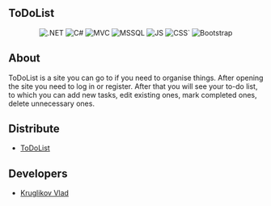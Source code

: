 ## ToDoList

<p align="center">
   <img src="https://img.shields.io/badge/.NET_Core_3.1-8A2BE2?style=flat-square" alt=".NET">
   <img src="https://img.shields.io/badge/C%23-blue?style=flat-square" alt="C#">
   <img src="https://img.shields.io/badge/ASP.NET_Core_MVC-gray?style=flat-square" alt="MVC">
  <img src="https://img.shields.io/badge/MS_SQL-green?style=flat-square" alt="MSSQL">
  <img src="https://img.shields.io/badge/JavaScript-orange?style=flat-square" alt="JS">
  <img src="https://img.shields.io/badge/CSS-red?style=flat-square" alt="CSS`">
  <img src="https://img.shields.io/badge/Bootstrap-purple?style=flat-square" alt="Bootstrap">
</p>

## About

ToDoList is a site you can go to if you need to organise things. After opening the site you need to log in or register. After that you will see your to-do list, to which you can add new tasks, edit existing ones, mark completed ones, delete unnecessary ones. 

## Distribute

- [ToDoList](https://todolist.bsite.net)


## Developers

- [Kruglikov Vlad](https://github.com/l1ghtnibGG)
